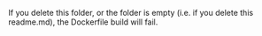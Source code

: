 If you delete this folder, or the folder is empty (i.e. if you delete this readme.md), the Dockerfile build will fail. 
